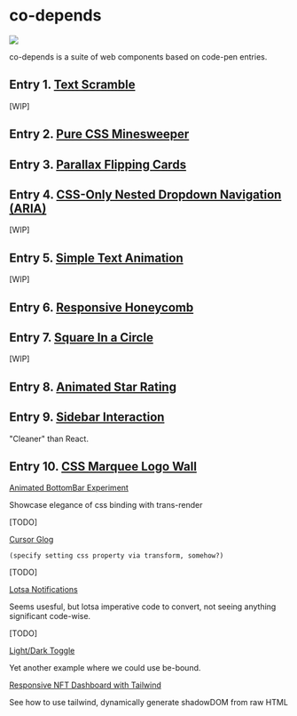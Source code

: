 # co-depends

<a href="https://nodei.co/npm/co-depends/"><img src="https://nodei.co/npm/co-depends.png"></a>

co-depends is a suite of web components based on code-pen entries.

## Entry 1.  [Text Scramble](https://codepen.io/soulwire/pen/mErPAK)
[WIP]

## Entry 2.  [Pure CSS Minesweeper](https://codepen.io/bali_balo/pen/BLJONk)

## Entry 3.  [Parallax Flipping Cards](https://codepen.io/tyrellrummage/pen/wqGgLO)

## Entry 4. [CSS-Only Nested Dropdown Navigation (ARIA)](https://codepen.io/gabriellewee/pen/oWyObX)  
[WIP]
## Entry 5.  [Simple Text Animation](https://codepen.io/yemon/pen/pWoROm)
[WIP]

## Entry 6.  [Responsive Honeycomb](https://codepen.io/gzuzkstro/pen/ebdxZQ)

## Entry 7.  [Square In a Circle](https://codepen.io/raymondyang/pen/eWGewE)
[WIP]

## Entry 8.  [Animated Star Rating](https://codepen.io/jkantner/pen/BarvVNa)

## Entry 9.  [Sidebar Interaction](https://codepen.io/aybukeceylan/pen/wvpBmrq)

"Cleaner" than React.

## Entry 10.  [CSS Marquee Logo Wall](https://codepen.io/hexagoncircle/pen/wvmjomb)

[Animated BottomBar Experiment](https://codepen.io/chrisbautista/pen/NWXjqLN)

Showcase elegance of css binding with trans-render

[TODO]

[Cursor Glog](https://codepen.io/davidkpiano/pen/gOoNZNe)
    
    (specify setting css property via transform, somehow?)

[TODO]

[Lotsa Notifications](https://codepen.io/jkantner/pen/XWzePgp)

Seems usesful, but lotsa imperative code to convert, not seeing anything significant code-wise.

[TODO]

[Light/Dark Toggle](https://codepen.io/jkantner/pen/eYygqJm)

Yet another example where we could use be-bound.

[Responsive NFT Dashboard with Tailwind](https://codepen.io/dilums/pen/YzrvrBy)

See how to use tailwind, dynamically generate shadowDOM from raw HTML

